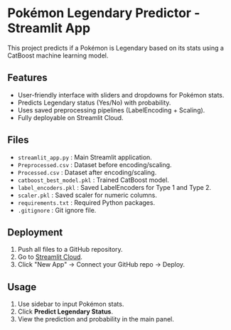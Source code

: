 # Pokémon Legendary Predictor - Streamlit App

This project predicts if a Pokémon is Legendary based on its stats using a CatBoost machine learning model.

## Features
- User-friendly interface with sliders and dropdowns for Pokémon stats.
- Predicts Legendary status (Yes/No) with probability.
- Uses saved preprocessing pipelines (LabelEncoding + Scaling).
- Fully deployable on Streamlit Cloud.

## Files
- `streamlit_app.py` : Main Streamlit application.
- `Preprocessed.csv` : Dataset before encoding/scaling.
- `Processed.csv` : Dataset after encoding/scaling.
- `catboost_best_model.pkl` : Trained CatBoost model.
- `label_encoders.pkl` : Saved LabelEncoders for Type 1 and Type 2.
- `scaler.pkl` : Saved scaler for numeric columns.
- `requirements.txt` : Required Python packages.
- `.gitignore` : Git ignore file.

## Deployment
1. Push all files to a GitHub repository.
2. Go to [Streamlit Cloud](https://share.streamlit.io/).
3. Click "New App" → Connect your GitHub repo → Deploy.

## Usage
1. Use sidebar to input Pokémon stats.
2. Click **Predict Legendary Status**.
3. View the prediction and probability in the main panel.
